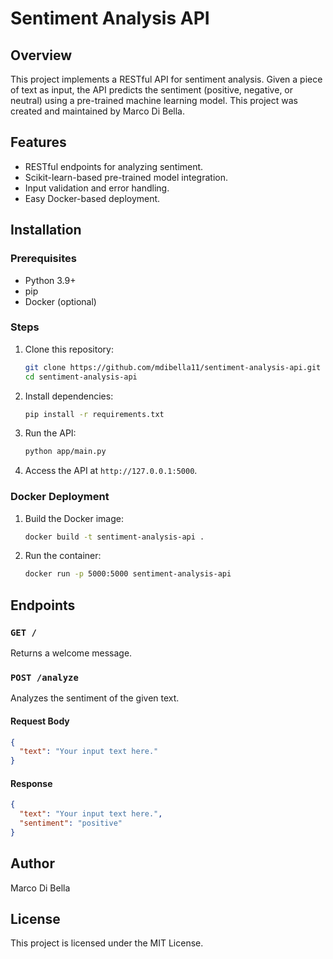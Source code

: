# Sentiment Analysis API

## Overview
This project implements a RESTful API for sentiment analysis. Given a piece of text as input, the API predicts the sentiment (positive, negative, or neutral) using a pre-trained machine learning model. This project was created and maintained by Marco Di Bella.

## Features
- RESTful endpoints for analyzing sentiment.
- Scikit-learn-based pre-trained model integration.
- Input validation and error handling.
- Easy Docker-based deployment.

## Installation

### Prerequisites
- Python 3.9+
- pip
- Docker (optional)

### Steps
1. Clone this repository:
   ```bash
   git clone https://github.com/mdibella11/sentiment-analysis-api.git
   cd sentiment-analysis-api
   ```

2. Install dependencies:
   ```bash
   pip install -r requirements.txt
   ```

3. Run the API:
   ```bash
   python app/main.py
   ```

4. Access the API at `http://127.0.0.1:5000`.

### Docker Deployment
1. Build the Docker image:
   ```bash
   docker build -t sentiment-analysis-api .
   ```

2. Run the container:
   ```bash
   docker run -p 5000:5000 sentiment-analysis-api
   ```

## Endpoints
### `GET /`
Returns a welcome message.

### `POST /analyze`
Analyzes the sentiment of the given text.

#### Request Body
```json
{
  "text": "Your input text here."
}
```

#### Response
```json
{
  "text": "Your input text here.",
  "sentiment": "positive"
}
```

## Author
Marco Di Bella

## License
This project is licensed under the MIT License.
